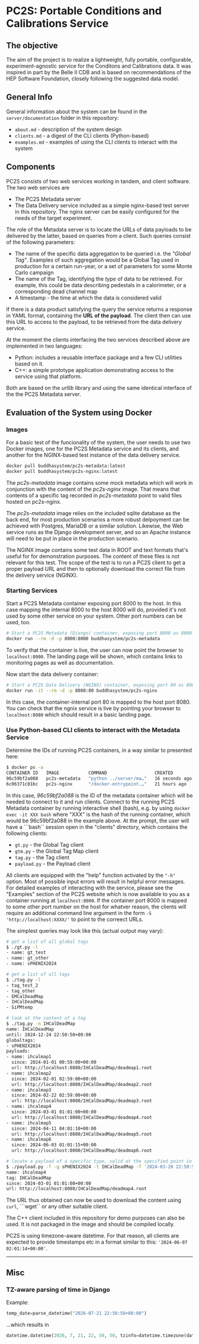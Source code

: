 # PC2S: Portable Conditions and Calibrations Service

## The objective
The aim of the project is to realize a lightweight, fully portable, configurable,
experiment-agnostic service for the Conditons and Calibrations data.
It was inspired in part by the Belle II CDB and is based on recommendations
of the HEP Software Foundation, closely following the suggested data model.

## General Info

General information about the system can be found in the ```server/documentation```
folder in this repository:

* ```about.md``` - description of the system design
* ```clients.md``` - a digest of the CLI clients (Python-based)
* ```examples.md``` - examples of using the CLI clients to interact with the system

## Components

PC2S consists of two web services working in tandem, and
client software. The two web services are

* The PC2S Metadata server
* The Data Delivery service included as a simple nginx-based test server
in this repository. The nginx server can be easily configured for the needs
of the target experiment.

The role of the Metadata server is to locate the URLs of data payloads to
be delivered by the latter, based on queries from a client. Such queries
consist of the following parameters:

* The name of the specific data aggregation to be queried i.e. the *"Global Tag"*.
Examples of such aggregation would be a Global Tag used in production for a certain
run-year, or a set of parameters for some Monte Carlo campaign
* The name of the Tag, identifying the *type* of data to be retrieved. For example,
this could be data describing pedestals in a calorimeter, or a corresponding
dead channel map
* A timestamp - the time at which the data is considered valid

If there is a data product satisfying the query the service returns
a response in YAML format, containing the **URL of the payload**. The client
then can use this URL to access to the payload, to be retrieved from the data
delivery service.

At the moment the clients interfacing the two services described above are
implemented in two languages:

* Python: includes a reusable interface package and a few CLI utilities based on it.
* C++: a simple prototype application demonstrating access to the service using that platform.

Both are based on the *urllib* library and using the same identical interface
of the the PC2S Metadata server.

## Evaluation of the System using Docker

### Images

For a basic test of the funcionality of the system, the user needs to use
two Docker images, one for the PC2S Metadata service and its clients, and
another for the NGINX-based test instance of the data delivery service.

```bash
docker pull buddhasystem/pc2s-metadata:latest
docker pull buddhasystem/pc2s-nginx:latest
```

The *pc2s-metadata* image contains some mock metadata which will work
in conjunction with the content of the *pc2s-nginx* image. That means
that contents of a specific tag recorded in *pc2s-metadata* point
to valid files hosted on pc2s-nginx.

The *pc2s-metadata* image relies on the included sqlite database as the back end,
for most production scenarios a more robust delpoyment can be achieved
with Postgres, MariaDB or a similar solution. Likewise, the Web service
runs as the Django development server, and so an Apache instance will need
to be put in place in the production scenario.

The NGINX image contains some test data in ROOT and text formats that's useful
for for demonstration purposes. The content of these files is not relevant
for this test. The scope of the test is to run a PC2S client to get a proper payload
URL and then to optionally download the correct file from the delivery service (NGINX).

### Starting Services

Start a PC2S Metadata container exposing port 8000 to the host.
In this case mapping the internal 8000 to the host 8000 will do, provided
it's not used by some other service on your system. Other port numbers can
be used, too.

```bash
# Start a PC2S Metadata (Django) container, exposing port 8000 as 8000 on the host machine:
docker run --rm -d -p 8000:8000 buddhasystem/pc2s-metadata
```

To verify that the container is live, the user can now point the browser to
```localhost:8000```. The landing page will be shown, which contains links
to monitoring pages as well as documentation.

Now start the data delivery container:
```bash
# Start a PC2S Data Delivery (NGINX) container, exposing port 80 as 8080 on the host machine:
docker run -it --rm -d -p 8080:80 buddhasystem/pc2s-nginx
```

In this case, the container-internal port 80 is mapped to the host port 8080.
You can check that the ngnix service is live by pointing your browser to ```localhost:8080```
which should result in a basic landing page.

### Use Python-based CLI clients to interact with the Metadata Service

Determine the IDs of running PC2S containers, in a way similar to presented here:

```bash
$ docker ps -a
CONTAINER ID   IMAGE           COMMAND                  CREATED          STATUS          PORTS                                       NAMES
96c59bf2a088   pc2s-metadata   "python ../server/ma…"   16 seconds ago   Up 15 seconds   0.0.0.0:8000->8000/tcp, :::8000->8000/tcp   gifted_bhabha
6c06371c01bc   pc2s-nginx      "/docker-entrypoint.…"   21 hours ago     Up 21 hours     0.0.0.0:8080->80/tcp, :::8080->80/tcp       stoic_lamarr
```
In this case, *96c59bf2a088* is the ID of the metadata container which will be needed
to connect to it and run clients. Connect to the running PC2S Metadata container by running interactive shell (bash), e.g. by using ```docker exec -it XXX bash``` where "XXX" is the hash of the running container, which would be 96c59bf2a088 in the example above.
At the prompt, the user will have a ```bash`` session open in the "clients" directory,
which contains the following clients:

* ```gt.py``` - the Global Tag client
* ```gtm.py``` - the Global Tag Map client
* ```tag.py``` - the Tag client
* ```payload.py``` - the Payload client

All clients are equipped with the "help" function activated by the ```"-h"``` option.
Most of possible input errors will result in helpful error messages. For detailed
examples of interacting with the service, please see the "Examples" section of
the PC2S website which is now available to you as a container running at ```localhost:8000```.
If the container port 8000 is mapped to some other port number on the host
for whatver reason, the clients will require an additional command line argument
in the form ```-S 'http://localhost:XXXX/'``` to point to the correect URLs.

The simplest queries may look like this (actual output may vary):
```bash
# get a list of all global tags
$ ./gt.py -l
- name: gt_test
- name: gt_other
- name: sPHENIX2024

# get a list of all tags
$ ./tag.py -l
- tag_test_2
- tag_other
- EMCalDeadMap
- IHCalDeadMap
- SiPMtemp

# look at the content of a tag
$ ./tag.py -n IHCalDeadMap
name: IHCalDeadMap
until: 2024-12-24 22:50:50+00:00
globaltags:
- sPHENIX2024
payloads:
- name: ihcalmap1
  since: 2024-01-01 00:59:00+00:00
  url: http://localhost:8080/IHCalDeadMap/deadmap1.root
- name: ihcalmap2
  since: 2024-02-01 02:59:00+00:00
  url: http://localhost:8080/IHCalDeadMap/deadmap2.root
- name: ihcalmap3
  since: 2024-02-22 02:59:00+00:00
  url: http://localhost:8080/IHCalDeadMap/deadmap3.root
- name: ihcalmap4
  since: 2024-03-01 01:01:00+00:00
  url: http://localhost:8080/IHCalDeadMap/deadmap4.root
- name: ihcalmap5
  since: 2024-04-11 04:01:10+00:00
  url: http://localhost:8080/IHCalDeadMap/deadmap5.root
- name: ihcalmap6
  since: 2024-06-03 01:01:15+00:00
  url: http://localhost:8080/IHCalDeadMap/deadmap6.root

# locate a payload of a specific type, valid at the specified point in time
$ ./payload.py -f -g sPHENIX2024 -t IHCalDeadMap -T '2024-03-20 22:50:50+00:00'
name: ihcalmap4
tag: IHCalDeadMap
since: 2024-03-01 01:01:00+00:00
url: http://localhost:8080/IHCalDeadMap/deadmap4.root

```

The URL thus obtained can now be used to download the content using ```curl```, ```wget``
or any other suitable client.

The C++ client included in this repository for demo purposes can also be used.
It is not packaged in the image and should be compiled locally.

PC2S is using timezone-aware datetime. For that reason, all clients are expected
to provide timestamps etc in a format similar to this: ```'2024-06-07 02:01:14+00:00'```.

---
## Misc

### TZ-aware parsing of time in Django
Example:

```python
temp_date=parse_datetime("2026-07-21 22:50:50+00:00")
```

...which results in

```python
datetime.datetime(2026, 7, 21, 22, 50, 50, tzinfo=datetime.timezone(datetime.timedelta(0), '+0000'))
```
